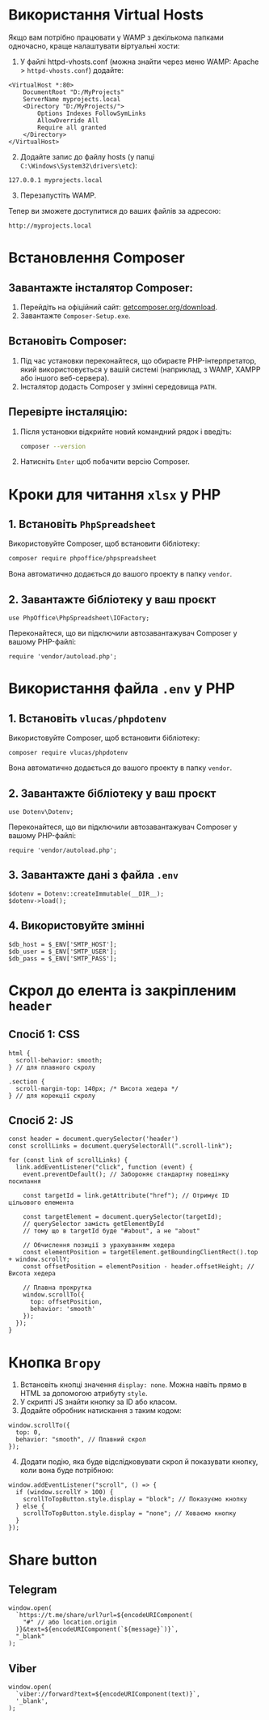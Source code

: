 # Використання Virtual Hosts

Якщо вам потрібно працювати у WAMP з декількома папками одночасно, краще налаштувати віртуальні хости:

1. У файлі httpd-vhosts.conf (можна знайти через меню WAMP: Apache > `httpd-vhosts.conf`) додайте:

```
<VirtualHost *:80>
    DocumentRoot "D:/MyProjects"
    ServerName myprojects.local
    <Directory "D:/MyProjects/">
        Options Indexes FollowSymLinks
        AllowOverride All
        Require all granted
    </Directory>
</VirtualHost>
```

2. Додайте запис до файлу hosts (у папці `C:\Windows\System32\drivers\etc`):

```
127.0.0.1 myprojects.local
```

3. Перезапустіть WAMP.

Тепер ви зможете доступитися до ваших файлів за адресою:

```
http://myprojects.local
```

# Встановлення Composer

## Завантажте інсталятор Composer:

1. Перейдіть на офіційний сайт: [getcomposer.org/download](https://getcomposer.org/download).
2. Завантажте `Composer-Setup.exe`.

## Встановіть Composer:

1. Під час установки переконайтеся, що обираєте PHP-інтерпретатор, який використовується у вашій системі (наприклад, з WAMP, XAMPP або іншого веб-сервера).
2. Інсталятор додасть Composer у змінні середовища `PATH`.

## Перевірте інсталяцію:

1. Після установки відкрийте новий командний рядок і введіть:
   ```bash
   composer --version
   ```
2. Натисніть `Enter` щоб побачити версію Composer.

# Кроки для читання `xlsx` у PHP

## 1. Встановіть `PhpSpreadsheet`

Використовуйте Composer, щоб встановити бібліотеку:

```bash
composer require phpoffice/phpspreadsheet
```

Вона автоматично додається до вашого проекту в папку `vendor`.

## 2. Завантажте бібліотеку у ваш проєкт

```
use PhpOffice\PhpSpreadsheet\IOFactory;
```

Переконайтеся, що ви підключили автозавантажувач Composer у вашому PHP-файлі:

```
require 'vendor/autoload.php';
```

# Використання файла `.env` у PHP

## 1. Встановіть `vlucas/phpdotenv`

Використовуйте Composer, щоб встановити бібліотеку:

```
composer require vlucas/phpdotenv
```

Вона автоматично додається до вашого проекту в папку `vendor`.

## 2. Завантажте бібліотеку у ваш проєкт

```
use Dotenv\Dotenv;
```

Переконайтеся, що ви підключили автозавантажувач Composer у вашому PHP-файлі:

```
require 'vendor/autoload.php';
```

## 3. Завантажте дані з файла `.env`

```
$dotenv = Dotenv::createImmutable(__DIR__);
$dotenv->load();
```

## 4. Використовуйте змінні

```
$db_host = $_ENV['SMTP_HOST'];
$db_user = $_ENV['SMTP_USER'];
$db_pass = $_ENV['SMTP_PASS'];
```

# Скрол до елента із закріпленим `header`

## Спосіб 1: CSS

```
html {
  scroll-behavior: smooth;
} // для плавного скролу

.section {
  scroll-margin-top: 140px; /* Висота хедера */
} // для корекції скролу
```

## Спосіб 2: JS

```
const header = document.querySelector('header')
const scrollLinks = document.querySelectorAll(".scroll-link");

for (const link of scrollLinks) {
  link.addEventListener("click", function (event) {
    event.preventDefault(); // Забороняє стандартну поведінку посилання

    const targetId = link.getAttribute("href"); // Отримує ID цільового елемента

    const targetElement = document.querySelector(targetId);
    // querySelector замість getElementById
    // тому що в targetId буде "#about", а не "about"

    // Обчислення позиції з урахуванням хедера
    const elementPosition = targetElement.getBoundingClientRect().top + window.scrollY;
    const offsetPosition = elementPosition - header.offsetHeight; // Висота хедера

    // Плавна прокрутка
    window.scrollTo({
      top: offsetPosition,
      behavior: 'smooth'
    });
  });
}
```

# Кнопка `Вгору`

1. Встановіть кнопці значення `display: none`. Можна навіть прямо в HTML за допомогою атрибуту `style`.
2. У скрипті JS знайти кнопку за ID або класом.
3. Додайте обробник натискання з таким кодом:

```
window.scrollTo({
  top: 0,
  behavior: "smooth", // Плавний скрол
});
```

4. Додати подію, яка буде відслідковувати скрол й показувати кнопку, коли вона буде потрібною:

```
window.addEventListener("scroll", () => {
  if (window.scrollY > 100) {
    scrollToTopButton.style.display = "block"; // Показуємо кнопку
  } else {
    scrollToTopButton.style.display = "none"; // Ховаємо кнопку
  }
});
```

# Share button

## Telegram

```
window.open(
  `https://t.me/share/url?url=${encodeURIComponent(
    "#" // або location.origin
  )}&text=${encodeURIComponent(`${message}`)}`,
  "_blank"
);
```

## Viber

```
window.open(
  `viber://forward?text=${encodeURIComponent(text)}`,
  '_blank',
);
```
